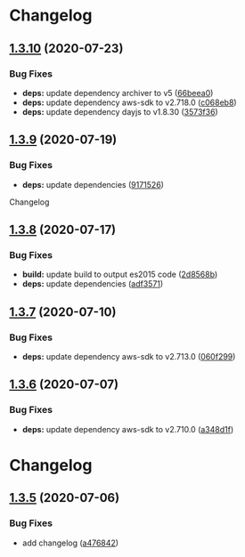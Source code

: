 # Changelog

## [1.3.10](https://github.com/d0whc3r/node-s3/compare/v1.3.9...v1.3.10) (2020-07-23)


### Bug Fixes

* **deps:** update dependency archiver to v5 ([66beea0](https://github.com/d0whc3r/node-s3/commit/66beea0dbc5f5fec78c3ae48e1f33ae2195ec17b))
* **deps:** update dependency aws-sdk to v2.718.0 ([c068eb8](https://github.com/d0whc3r/node-s3/commit/c068eb8b39ce98f30f77fca81e75f03d17f8eceb))
* **deps:** update dependency dayjs to v1.8.30 ([3573f36](https://github.com/d0whc3r/node-s3/commit/3573f3680e60bd309a4760b43abe543b9ca7f4b6))

## [1.3.9](https://github.com/d0whc3r/node-s3/compare/v1.3.8...v1.3.9) (2020-07-19)


### Bug Fixes

* **deps:** update dependencies ([9171526](https://github.com/d0whc3r/node-s3/commit/9171526596edd6519a751f6ab39858c696cc68a9))

Changelog

## [1.3.8](https://github.com/d0whc3r/node-s3/compare/v1.3.7...v1.3.8) (2020-07-17)


### Bug Fixes

* **build:** update build to output es2015 code ([2d8568b](https://github.com/d0whc3r/node-s3/commit/2d8568b2e1e598637e66044156e8961b98ba61bb))
* **deps:** update dependencies ([adf3571](https://github.com/d0whc3r/node-s3/commit/adf3571e59c4c0bda0168fe45b192defb80786b5))

## [1.3.7](https://github.com/d0whc3r/node-s3/compare/v1.3.6...v1.3.7) (2020-07-10)


### Bug Fixes

* **deps:** update dependency aws-sdk to v2.713.0 ([060f299](https://github.com/d0whc3r/node-s3/commit/060f299d4f35db44699aeb910d36dd55846e8ee8))

## [1.3.6](https://github.com/d0whc3r/node-s3/compare/v1.3.5...v1.3.6) (2020-07-07)


### Bug Fixes

* **deps:** update dependency aws-sdk to v2.710.0 ([a348d1f](https://github.com/d0whc3r/node-s3/commit/a348d1f91609f0ab90bfd952df07a2317625d408))

# Changelog

## [1.3.5](https://github.com/d0whc3r/node-s3/compare/v1.3.4...v1.3.5) (2020-07-06)


### Bug Fixes

* add changelog ([a476842](https://github.com/d0whc3r/node-s3/commit/a476842e9e485abf5b0e47b359ac2259123a218a))
